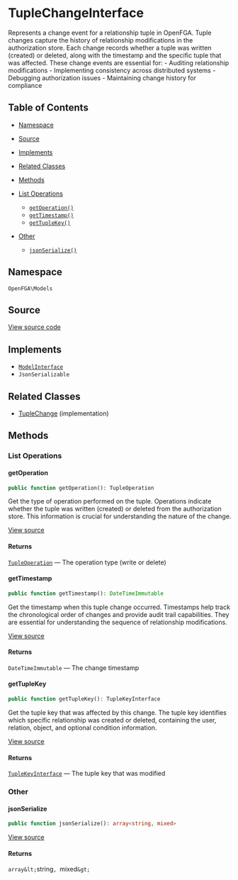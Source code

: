 # TupleChangeInterface

Represents a change event for a relationship tuple in OpenFGA. Tuple changes capture the history of relationship modifications in the authorization store. Each change records whether a tuple was written (created) or deleted, along with the timestamp and the specific tuple that was affected. These change events are essential for: - Auditing relationship modifications - Implementing consistency across distributed systems - Debugging authorization issues - Maintaining change history for compliance

## Table of Contents

* [Namespace](#namespace)
* [Source](#source)
* [Implements](#implements)
* [Related Classes](#related-classes)
* [Methods](#methods)

* [List Operations](#list-operations)
    * [`getOperation()`](#getoperation)
    * [`getTimestamp()`](#gettimestamp)
    * [`getTupleKey()`](#gettuplekey)
* [Other](#other)
    * [`jsonSerialize()`](#jsonserialize)

## Namespace

`OpenFGA\Models`

## Source

[View source code](https://github.com/evansims/openfga-php/blob/main/src/Models/TupleChangeInterface.php)

## Implements

* [`ModelInterface`](ModelInterface.md)
* `JsonSerializable`

## Related Classes

* [TupleChange](Models/TupleChange.md) (implementation)

## Methods

### List Operations

#### getOperation

```php
public function getOperation(): TupleOperation

```

Get the type of operation performed on the tuple. Operations indicate whether the tuple was written (created) or deleted from the authorization store. This information is crucial for understanding the nature of the change.

[View source](https://github.com/evansims/openfga-php/blob/main/src/Models/TupleChangeInterface.php#L39)

#### Returns

[`TupleOperation`](Models/Enums/TupleOperation.md) — The operation type (write or delete)

#### getTimestamp

```php
public function getTimestamp(): DateTimeImmutable

```

Get the timestamp when this tuple change occurred. Timestamps help track the chronological order of changes and provide audit trail capabilities. They are essential for understanding the sequence of relationship modifications.

[View source](https://github.com/evansims/openfga-php/blob/main/src/Models/TupleChangeInterface.php#L50)

#### Returns

`DateTimeImmutable` — The change timestamp

#### getTupleKey

```php
public function getTupleKey(): TupleKeyInterface

```

Get the tuple key that was affected by this change. The tuple key identifies which specific relationship was created or deleted, containing the user, relation, object, and optional condition information.

[View source](https://github.com/evansims/openfga-php/blob/main/src/Models/TupleChangeInterface.php#L61)

#### Returns

[`TupleKeyInterface`](TupleKeyInterface.md) — The tuple key that was modified

### Other

#### jsonSerialize

```php
public function jsonSerialize(): array<string, mixed>

```

[View source](https://github.com/evansims/openfga-php/blob/main/src/Models/TupleChangeInterface.php#L67)

#### Returns

`array&lt;`string`, `mixed`&gt;`
